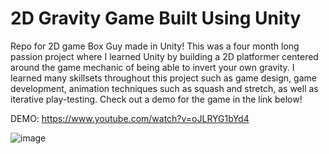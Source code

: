 # 2D Gravity Game Built Using Unity
Repo for 2D game Box Guy made in Unity! This was a four month long passion project where I learned Unity by building a 2D platformer centered around the game mechanic of being able to invert your own gravity. I learned many skillsets throughout this project such as game design, game development, animation techniques such as squash and stretch, as well as iterative play-testing. Check out a demo for the game in the link below!  

DEMO: https://www.youtube.com/watch?v=oJLRYG1bYd4

![image](https://user-images.githubusercontent.com/24801155/179001819-9f28b9d9-f81c-439d-9650-09814463f4ea.png)


